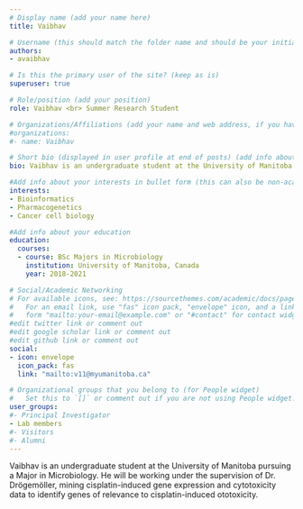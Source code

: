 ```yaml
---
# Display name (add your name here)
title: Vaibhav

# Username (this should match the folder name and should be your initial and surname)
authors:
- avaibhav

# Is this the primary user of the site? (keep as is)
superuser: true

# Role/position (add your position)
role: Vaibhav <br> Summer Research Student

# Organizations/Affiliations (add your name and web address, if you have one)
#organizations:
#- name: Vaibhav

# Short bio (displayed in user profile at end of posts) (add info about yourself)
bio: Vaibhav is an undergraduate student at the University of Manitoba pursuing a Major in Microbiology. He will be working under the supervision of Dr. Dr?gem?ller, mining cisplatin-induced gene expression and cytotoxicity data to identify genes of relevance to cisplatin-induced ototoxicity.

#Add info about your interests in bullet form (this can also be non-academic) 
interests:
- Bioinformatics
- Pharmacogenetics
- Cancer cell biology

#Add info about your education 
education:
  courses:
  - course: BSc Majors in Microbiology
    institution: University of Manitoba, Canada
    year: 2018-2021

# Social/Academic Networking
# For available icons, see: https://sourcethemes.com/academic/docs/page-builder/#icons
#   For an email link, use "fas" icon pack, "envelope" icon, and a link in the
#   form "mailto:your-email@example.com" or "#contact" for contact widget.
#edit twitter link or comment out
#edit google scholar link or comment out
#edit github link or comment out
social:
- icon: envelope
  icon_pack: fas
  link: "mailto:v11@myumanitoba.ca"

# Organizational groups that you belong to (for People widget)
#   Set this to `[]` or comment out if you are not using People widget.
user_groups:
#- Principal Investigator
- Lab members
#- Visitors
#- Alumni
---
```


Vaibhav is an undergraduate student at the University of Manitoba pursuing a Major in Microbiology. He will be working under the supervision of Dr. Drögemöller, mining cisplatin-induced gene expression and cytotoxicity data to identify genes of relevance to cisplatin-induced ototoxicity.
